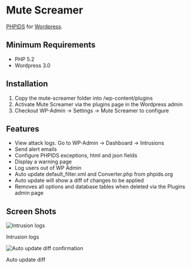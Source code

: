 # Mute Screamer #

[PHPIDS](http://phpids.org/) for [Wordpress](http://wordpress.org/).

## Minimum Requirements ##

* PHP 5.2
* Wordpress 3.0

## Installation ##

1. Copy the mute-screamer folder into /wp-content/plugins
2. Activate Mute Screamer via the plugins page in the Wordpress admin
3. Checkout WP-Admin -> Settings -> Mute Screamer to configure

## Features ##

* View attack logs. Go to WP-Admin -> Dashboard -> Intrusions
* Send alert emails
* Configure PHPIDS exceptions, html and json fields
* Display a warning page
* Log users out of WP Admin
* Auto update default_filter.xml and Converter.php from phpids.org
* Auto update will show a diff of changes to be applied
* Removes all options and database tables when deleted via the Plugins admin page

## Screen Shots ##

![Intrusion logs](http://github.com/ampt/mute-screamer/raw/master/screenshot-1.png)

Intrusion logs

![Auto update diff confirmation](http://github.com/ampt/mute-screamer/raw/master/screenshot-2.png)

Auto update diff
